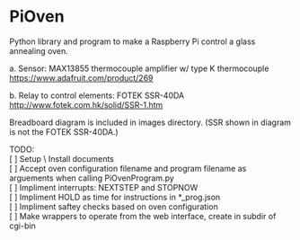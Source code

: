 # PiOven

Python library and program to make a Raspberry Pi control a glass annealing oven.

a.	Sensor: MAX13855 thermocouple amplifier w/ type K thermocouple  
https://www.adafruit.com/product/269 

b.	Relay to control elements: FOTEK SSR-40DA  
http://www.fotek.com.hk/solid/SSR-1.htm 

Breadboard diagram is included in images directory. (SSR shown in diagram is not the FOTEK SSR-40DA.)

TODO:  
[ ] Setup \\ Install documents  
[ ] Accept oven configuration filename and program filename as arguements when calling PiOvenProgram.py  
[ ] Impliment interrupts: NEXTSTEP and STOPNOW  
[ ] Impliment HOLD as time for instructions in \*\_prog.json  
[ ] Impliment saftey checks based on oven configuration  
[ ] Make wrappers to operate from the web interface, create in subdir of cgi-bin  
